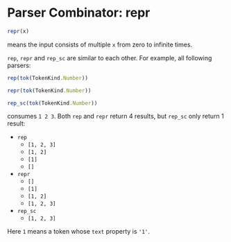 # Parser Combinator: repr

```typescript
repr(x)
```

means the input consists of multiple `x` from zero to infinite times.

`rep`, `repr` and `rep_sc` are similar to each other. For example, all following parsers:

```typescript
rep(tok(TokenKind.Number))
```

```typescript
repr(tok(TokenKind.Number))
```

```typescript
rep_sc(tok(TokenKind.Number))
```

consumes `1 2 3`. Both `rep` and `repr` return 4 results, but `rep_sc` only return 1 result:

- `rep`
  - `[1, 2, 3]`
  - `[1, 2]`
  - `[1]`
  - `[]`
- `repr`
  - `[]`
  - `[1]`
  - `[1, 2]`
  - `[1, 2, 3]`
- `rep_sc`
  - `[1, 2, 3]`

Here `1` means a token whose `text` property is `'1'`.
